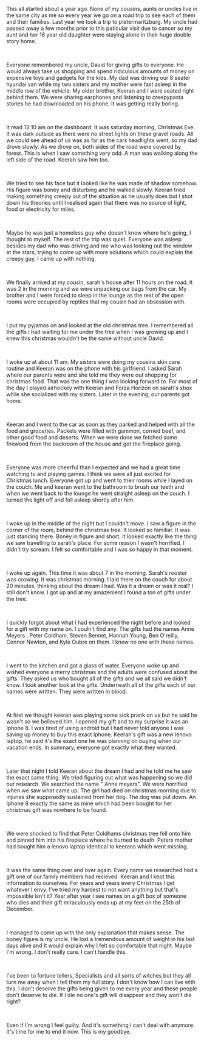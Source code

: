 This all started about a year ago. None of my cousins, aunts or uncles live in the same city as me so every year we go on a road trip to see each of them and their families. Last year we took a trip to pietermaritzburg. My uncle had passed away a few months prior to this paticular visit due to cancer so my aunt and her 16 year old daughter were staying alone in their huge double story home.

&#x200B;

Everyone remembered my uncle, David for giving gifts to everyone. He would always take us shopping and spend ridiculous amounts of money on expensive toys and gadgets for the kids. My dad was driving our 8 seater hyundai van while my two sisters and my mother were fast asleep in the middle row of the vehicle. My older brother, Keeran and I were seated right behind them. We were sharing earphones and listening to creepypasta stories he had downloaded on his phone. It was getting really boring.

&#x200B;

It read 12:10 am on the dashboard. It was saturday morning, Christmas Eve. It was dark outside as there were no street lights on these gravel roads. All we could see ahead of us was as far as the cars headlights went, so my dad drove slowly. As we drove on, both sides of the road were covered by forest. This is when I saw something very odd. A man was walking along the left side of the road. Keeran saw him too.

&#x200B;

We tried to see his face but it looked like he was made of shadow somehow. His figure was boney and disturbing and he walked slowly. Keeran tried making something creepy out of the situation as he usually does but I shot down his theories until I realised  again that there was no source of light, food or electricity for miles.

&#x200B;

Maybe he was just a homeless guy who doesn't know where he's going, I thought to myself. The rest of the trip was quiet. Everyone was asleep besides my dad who was driving and me who was looking out the window at the stars, trying to come up with more solutions which could explain the creepy guy. I came up with nothing.

&#x200B;

We finally arrived at my cousin, sarah's house after 11 hours on the road. It was 2 in the morning and we were unpacking our bags from the car. My brother and I were forced to sleep in the lounge as the rest of the open rooms were occupied by reptiles that my cousin had an obsession with.

&#x200B;

I put my pyjamas on and looked at the old christmas tree. I remembered all the gifts I had waiting for me under the tree when I was growing up and I knew this christmas wouldn't be the same without uncle David.

&#x200B;

I woke up at about 11 am. My sisters were doing my cousins skin care routine and Keeran was on the phone with his girlfriend. I asked Sarah where our parents were and she told me they were out shopping for christmas food. That was the one thing I was looking forward to. For most of the day I played airhockey with Keeran and Forza Horizon on sarah's xbox while she socialized with my sisters. Later in the evening, our parents got home.

&#x200B;

Keeran and I went to the car as soon as they parked and helped with all the food and groceries. Packets were filled with gammon, corned beef, and other good food and deserts. When we were done we fetched some firewood from the backroom of the house and got the fireplace going.

&#x200B;

Everyone was more cheerful than I expected and we had a great time watching tv and playing games. I think we were all just excited for Christmas lunch. Everyone got up and went to their rooms while I layed on the couch. Me and keeran went to the bathroom to brush our teeth and when we went back to the lounge he went straight asleep on the couch. I turned the light off and fell asleep shortly after him.

&#x200B;

I woke up in the middle of the night but I couldn't move. I saw a figure in the corner of the room, behind the christmas tree. It looked so familiar. It was just standing there. Boney in figure and short. It looked exactly like the thing we saw travelling to sarah's place. For some reason I wasn't horrified. I didn't try scream. I felt so comfortable and I was so happy in that moment.

&#x200B;

I woke up again. This time it was about  7 in the morning. Sarah's rooster was crowing. It was christmas morning. I laid there on the couch for about 20 minutes, thinking about the dream I had. Was it a dream or was it real? I still don't know. I got up and at my amazement I found a ton of gifts under the tree.

&#x200B;

I quickly forgot about what I had experienced the night before and looked for a gift with my name on. I couln't find any. The gifts had the names Anne Meyers , Peter Coldham, Steven Bennet, Hannah Young, Ben O'reilly, Connor Newton, and Kyle Oubre on them. I knew no one with these names.

&#x200B;

I went to the kitchen and got a glass of water. Everyone woke up and wished everyone a merry christmas and the adults were confused about the gifts. They asked us who bought all of the gifts and we all said we didn't know. I took another look at the gifts. Underneath all of the gifts each of our names were written. They were written in blood.

&#x200B;

At first we thought keeran was playing some sick prank on us but he said he wasn't so we believed him. I opened my gift and to my surprise it was an Iphone 8. I was tired of using android but I had never told anyone I was saving up money to buy this exact Iphone. Keeran's gift was a new lenovo laptop, he said it's the exact one he was planning on buying when our vacation ends. In summary, everyone got exactly what they wanted.

&#x200B;

Later that night I told Keeran about the dream I had and he told me he saw the exact same thing. We tried figuring out what was happening so we did our research. We searched the name " Anne meyers". We were horrified when we saw what came up. The girl had died on christmas morning due to injuries she supposedly sustained from her dog. The dog was put down. An Iphone 8 exactly the same as mine  which had been bought for her christmas gift was nowhere to be found.

&#x200B;

We were shocked to find that Peter Coldhams christmas tree fell onto him and pinned him into his fireplace where he burned to death. Peters mother had bought him a lenovo laptop identical to keerans  which went missing.

&#x200B;

It was the same thing over and over again. Every name we researched had a gift one of our family members had recieved. Keeran and I kept this information to ourselves. For years and years every Christmas I get whatever I envy. I've tried my hardest to not want anything but that's impossible isn't it? Year after year I see names on a gift box of someone who dies and their gift miraculously ends up at my feet on the 25th of December.

&#x200B;

I managed to come up with the only explanation that makes sense. The boney figure is my uncle. He lost a tremendous amount of weight in his last days alive and It would explain why I felt so comfortable that night. Maybe I'm wrong. I don't really care. I can't handle this.

&#x200B;

I've been to fortune tellers, Specialists and all sorts of witches but they all turn me away when I tell them my full story. I don't know how I can live with this. I don't deserve the gifts being given to me every year and these people don't deserve to die. If I die no one's gift will disappear and they won't die right?

&#x200B;

Even if I'm wrong I feel guilty. And it's something I can't deal with anymore. It's time for me to end it now. This is my goodbye.